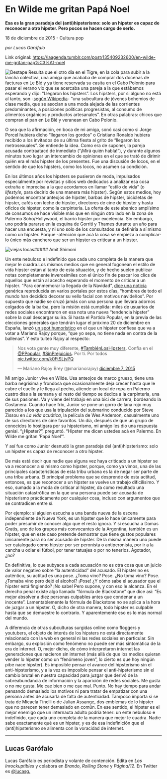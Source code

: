 # En Wilde me gritan Papá Noel

**Esa es la gran
paradoja del (anti)hipsterismo: solo un hipster es capaz de reconocer
a otro hipster. Pero pocos se hacen cargo de serlo.**

18 de diciembre de 2015 - Cultura pop

_por Lucas Garófalo_

Link original: https://laagenda.tumblr.com/post/135409232600/en-wilde-me-gritan-pap%C3%A1-noel

![Destape](https://64.media.tumblr.com/d068f54d94e54f5dddfbd43909facc63/tumblr_inline_pk0l5jpXjG1t6q87u_500.jpg)
Resulta que el otro día en el Tigre,
en la cola para subir a la lancha colectiva, una amiga que acababa de
comprar dos docenas de facturas en Le Blé y ya tiene reservada su
casita en el Cabo Polonio para pasar el verano vio que se acercaba
una pareja a la que estábamos esperando y dijo: “Llegaron los
hipsters”. Los hipsters, por si alguno no está al tanto, son -[según Wikipedia](https://es.wikipedia.org/wiki/Hipster_(subcultura_contempor%C3%A1nea))- “una
subcultura de jóvenes bohemios de clase media, que se asocian a una
moda alejada de las corrientes predominantes, a posiciones políticas
progresistas, al consumo de alimentos orgánicos y productos
artesanales”. En otras palabras: chicos que compran el
pan en Le Blé y veranean en Cabo Polonio. 


O sea que la afirmación, en boca de mi
amiga, sonó casi como si Jorge Porcel hubiera dicho “llegaron los
gordos” o Cristiano Ronaldo hubiera recibido a los invitados de su
última fiesta al grito de “llegaron los metrosexuales”. Se
entiende la idea. Como era de suponer, la pareja acusada contraatacó
de inmediato (“¡Mirá quién habla!”), y durante algunos minutos
tuvo lugar un intercambio de opiniones en el que se trató de dirimir
quién era el más hipster de los presentes. Fue una discusión de
locos, en el sentido de que los hipsters, como los locos, no asumen
su condición.  


En los últimos años los hipsters se
pusieron de moda, impulsados especialmente por revistas y sitios web
dedicados a analizar esa cosa extraña e imprecisa a la que acordamos
en llamar “estilo de vida” (o *lifestyle*, para decirlo de
una manera más hipster). Según estos medios, hoy podemos encontrar
anteojos de hipster, barbas de hipster, bicicletas de hipster, cafés
con leche de hipster, directores de cine de hipster y hasta oficios
de hipster, como la carpintería. La oferta de este abanico amplísimo
de consumos se hace visible más que en ningún otro lado en la zona
de Palermo Soho/Hollywood, el barrio hipster por excelencia. Sin
embargo, uno podría pararse en la esquina de Gorriti y Thames
durante un año para hacer una encuesta, y ni uno solo de los
consultados se definiría a sí mismo como un hipster. Porque
-atención que acá la cosa se empieza a complicar- lo único más
canchero que ser un hipster es criticar a un hipster.  


![viejas locas](https://64.media.tumblr.com/d068f54d94e54f5dddfbd43909facc63/tumblr_inline_pk0l5jpXjG1t6q87u_500.jpg)##### Amit Shimoni

Un ente
nebuloso e indefinido que cada uno completa de la manera que mejor
le cuadra.Los mismos medios que en general
fogonean el estilo de vida hipster están al tanto de esta situación,
y de hecho suelen publicar notas completamente inverosímiles con el
único fin de pescar los clics de aquellos que están al acecho
esperando el momento de criticar a un hipster. “Para conmemorar la
llegada de la Navidad”, [dice una noticia](http://www.businessinsider.com/christmas-beard-decorations-2014-12) genérica reproducida en
varios portales por estos días, “hombres de todo el mundo han
decidido decorar su vello facial con motivos navideños”. Por
supuesto que nadie se cruzó jamás con una persona que llevara
adornos colgados de la barba, pero la misión está cumplida: miles
de usuarios de redes sociales encontraron en esa nota una nueva
“tendencia hipster” sobre la cual descargar su ira. Si hasta el
Partido Popular, en la previa de las elecciones generales que tendrán
lugar el próximo 20 de diciembre en España, lanzó [un spot
humorístico](https://youtu.be/iTsBpJ3pk0M) en el que un hipster confiesa que va a votar a Mariano
Rajoy porque, “que yo sepa, no tiene nada en contra de la
ballenas”. Y esto tuiteó Rajoy al respecto:


> Nos vota gente muy diferente, [#TambiénLosHipsters](https://twitter.com/hashtag/Tambi%C3%A9nLosHipsters?src=hash). Confía en el [@PPopular](https://twitter.com/PPopular), [#SinPrejuicios](https://twitter.com/hashtag/SinPrejuicios?src=hash). Por ti. Por todos [pic.twitter.com/k0FtSLjvPQ](https://t.co/k0FtSLjvPQ)
> 
> — Mariano Rajoy Brey (@marianorajoy) [diciembre 7, 2015](https://twitter.com/marianorajoy/status/673851982696857601)

Mi amigo Junior vive en Wilde. Usa
anteojos de marco grueso, tiene una barba negrísima y frondosa que
ocasionalmente deja crecer hasta que le cubre el cuello y le llega al
pecho, atiende un local de ropa en Palermo cuatro días a la semana y
el resto del tiempo se dedica a la carpintería, una de sus pasiones.
Va y viene del trabajo en una bici de carrera, bordeando la
Costanera. Cuando hace frío, Junior se pone un gorro de lana rojo
muy parecido a los que usa la tripulación del submarino conducido
por Steve Zissou en *La vida acuática*, la película de Wes
Anderson, casualmente uno de sus directores de cine favoritos. Un
día, después de que un grupo de conocidos lo hostigara por su
hipsterismo, mi amigo les dio una respuesta genial. “¿Hipster?”,
preguntó. “Hipster me dicen ustedes acá en Palermo. En Wilde me
gritan ‘Papá Noel’”.  


Y así fue como Junior desnudó la gran
paradoja del (anti)hipsterismo: solo un hipster es capaz de reconocer
a otro hipster.  


De más está decir que nadie que
alguna vez haya criticado a un hipster se va a reconocer a sí mismo
como hipster, porque, como ya vimos, una de las principales
características de esta tribu urbana es la de negar ser parte de una
tribu urbana. El principal problema que se desprende de esta actitud,
entonces, es que reconocer a un hipster se vuelve un trabajo
dificilísimo. Y eso, sumado a la moda de criticar al hipster, da
como resultado una situación catastrófica en la que una persona
puede ser acusada de hipsterismo prácticamente por cualquier cosa,
incluso con argumentos que se contradicen entre sí.  


Por ejemplo: si alguien escucha a una
banda nueva de la escena independiente de Nueva York, es un hipster
que lo hace únicamente para poder presumir de conocer algo que el
resto ignora. Y si escucha a Damas Gratis, uno de los grupos más
convocantes de la Argentina, también es un hipster, que en este caso
pretende demostrar que tiene gustos populares únicamente para no ser
acusado de hipster. De la misma manera uno puede ser catalogado como
hipster por ser peronista o antiperonista, por ir a la cancha u odiar
el fútbol, por tener tatuajes o por no tenerlos. Agotador, ¿no?  


En definitiva, lo que subyace a cada
acusación no es otra cosa que un juicio de valor negativo sobre “la
autenticidad” del acusado. El hipster no es auténtico, su actitud
es una pose. ¿Toma vino? Pose. ¿No toma vino? Pose. ¿Tomaba vino
pero dejó el alcohol? ¡Pose! ¿Y cómo sabe el acusador que el
hipster está fingiendo? ¡No sabe! Pero supone, y con eso le
alcanza. En el derecho penal existe algo llamado “fórmula de
Blackstone” que dice así: “Es mejor absolver a diez personas
culpables antes que condenar a un inocente”. Lamentablemente la
fórmula de Blackstone no se aplica a la hora de juzgar a un hipster.
O, dicho de otra manera, todo hipster es culpable hasta que se
demuestre lo contrario. Y aparentemente eso es lo más normal del
mundo.  


A diferencia de otras subculturas
surgidas online como floggers y youtubers, el objeto de interés de
los hipsters no está directamente relacionado con la web en general
ni las redes sociales en particular. Sin embargo, su explosión como
fenómeno no puede ser más sintomática de la era de internet. O,
mejor dicho, de cómo interpretaron internet las generaciones que
nacieron sin internet (más allá de que los medios quieran vender lo
hipster como un “fenómeno joven”, lo cierto es que hoy ningún
pibe nace hipster). Es imposible pensar el avance del hipsterismo sin
el anti-hipsterismo, y a la vez es imposible pensar el
anti-hipsterismo sin el cambio brutal en nuestra capacidad para
juzgar que derivó de la sobreabundancia de información y la
aparición de redes sociales. Me gusta o no me gusta. Me cae bien o
me cae mal. Punto. No hay tiempo para andar pensando demasiado los
motivos ni para tratar de empatizar con una persona antes de acusarla
de falta de autenticidad. Tampoco importa si se trata de Micaela
Tinelli o de Julian Assange, dos emblemas de lo hipster que no
parecen tener demasiado en común. En ese sentido, el hipster es el
mejor enemigo que un internauta adulto podría tener: un ente
nebuloso e indefinido, que cada uno completa de la manera que mejor
le cuadra. Nadie sabe exactamente qué es un hipster, y es de esa
indefinición que el (anti)hipsterismo se alimenta con la voracidad
de internet.

  




---

 Lucas Garófalo
---------------

 Lucas Garófalo es periodista y volante de contención. Edita en *Los Inrockuptibles* y colabora en *Brando*, *Rolling Stone* y *Página/12*. En Twitter es [@lucasg.](https://twitter.com/lucasg?lang=es) 

